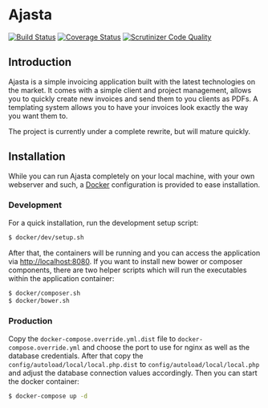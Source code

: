 # Ajasta

[![Build Status](https://api.travis-ci.org/DASPRiD/Ajasta.png?branch=master)](http://travis-ci.org/DASPRiD/Ajasta)
[![Coverage Status](https://coveralls.io/repos/DASPRiD/Ajasta/badge.png)](https://coveralls.io/r/DASPRiD/Ajasta)
[![Scrutinizer Code Quality](https://scrutinizer-ci.com/g/DASPRiD/Ajasta/badges/quality-score.png?b=master)](https://scrutinizer-ci.com/g/DASPRiD/Ajasta/?branch=master)

## Introduction

Ajasta is a simple invoicing application built with the latest technologies on the market. It comes with a simple client
and project management, allows you to quickly create new invoices and send them to you clients as PDFs. A templating
system allows you to have your invoices look exactly the way you want them to.

The project is currently under a complete
rewrite, but will mature quickly.

## Installation

While you can run Ajasta completely on your local machine, with your own webserver and such, a
[Docker](https://www.docker.com/) configuration is provided to ease installation.

### Development

For a quick installation, run the development setup script:

```bash
$ docker/dev/setup.sh
```

After that, the containers will be running and you can access the application via <http://localhost:8080>. If you want
to install new bower or composer components, there are two helper scripts which will run the executables within the
application container:

```bash
$ docker/composer.sh
$ docker/bower.sh
```

### Production

Copy the `docker-compose.override.yml.dist` file to `docker-compose.override.yml` and choose the port to use for nginx
as well as the database credentials. After that copy the `config/autoload/local/local.php.dist` to
`config/autoload/local/local.php` and adjust the database connection values accordingly. Then you can start the docker
container:

```bash
$ docker-compose up -d
```
